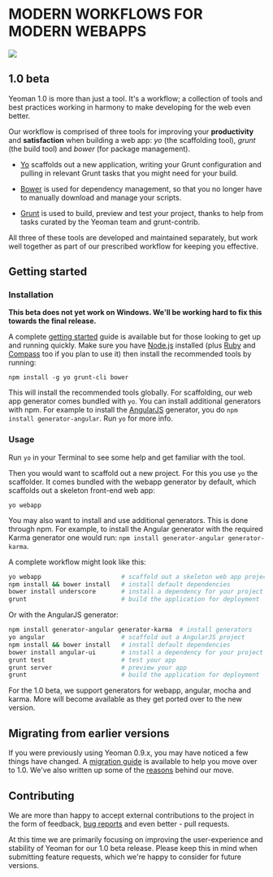 # MODERN WORKFLOWS FOR MODERN WEBAPPS

<p class="toolset">
<img src="https://raw.github.com/yeoman/yeoman.io/gh-pages/media/toolset.png"/>
</p>

## 1.0 beta 

Yeoman 1.0 is more than just a tool. It's a workflow; a collection of tools and best practices working in harmony to make developing for the web even better. 

Our workflow is comprised of three tools for improving your **productivity** and **satisfaction** when building a web app: *yo* (the scaffolding tool), *grunt* (the build tool) and *bower* (for package management).

* [Yo](https://github.com/yeoman/yo) scaffolds out a new application, writing your Grunt configuration and pulling in relevant Grunt tasks that you might need for your build. 
 
* [Bower](http://twitter.github.com/bower) is used for dependency management, so that you no longer have to manually download and manage your scripts.
 
* [Grunt](http://gruntjs.com) is used to build, preview and test your project, thanks to help from tasks curated by the Yeoman team and grunt-contrib. 

All three of these tools are developed and maintained separately, but work well together as part of our prescribed workflow for keeping you effective.

## Getting started

### Installation

**This beta does not yet work on Windows. We'll be working hard to fix this towards the final release.**

A complete [getting started](https://github.com/yeoman/yeoman/wiki/Getting-started-with-1.0) guide is available but for those looking to get up and running quickly. Make sure you have [Node.js](http://nodejs.org) installed (plus [Ruby](http://ruby-lang.org) and [Compass](http://compass-style.org/install) too if you plan to use it) then install the recommended tools by running:

```
npm install -g yo grunt-cli bower 
```

This will install the recommended tools globally. For scaffolding, our web app generator comes bundled with `yo`. You can install additional generators with npm. For example to install the [AngularJS](http://angularjs.org) generator, you do `npm install generator-angular`. Run `yo` for more info.

### Usage

Run `yo` in your Terminal to see some help and get familiar with the tool.

Then you would want to scaffold out a new project. For this you use `yo` the scaffolder. It comes bundled with the webapp generator by default, which scaffolds out a skeleton front-end web app:

```
yo webapp
```

You may also want to install and use additional generators. This is done through npm. For example, to install the Angular generator with the required Karma generator one would run: `npm install generator-angular generator-karma`.

A complete workflow might look like this:

```sh
yo webapp                      # scaffold out a skeleton web app project
npm install && bower install   # install default dependencies
bower install underscore       # install a dependency for your project from Bower
grunt                          # build the application for deployment
```

Or with the AngularJS generator:

```sh
npm install generator-angular generator-karma  # install generators
yo angular                     # scaffold out a AngularJS project
npm install && bower install   # install default dependencies
bower install angular-ui       # install a dependency for your project from Bower
grunt test                     # test your app
grunt server                   # preview your app
grunt                          # build the application for deployment
```

For the 1.0 beta, we support generators for webapp, angular, mocha and karma. More will become available as they get ported over to the new version.

## Migrating from earlier versions

If you were previously using Yeoman 0.9.x, you may have noticed a few things have changed. A [migration guide](https://github.com/yeoman/yeoman/wiki/Migrate-from-0.9.6-to-1.0) is available to help you move over to 1.0. We've also written up some of the [reasons](https://github.com/yeoman/yeoman/wiki/The-Road-to-1.0) behind our move. 

## Contributing

We are more than happy to accept external contributions to the project in the form of feedback, [bug reports](https://github.com/yeoman/yeoman) and even better - pull requests. 

At this time we are primarily focusing on improving the user-experience and stability of Yeoman for our 1.0 beta release. Please keep this in mind when submitting feature requests, which we're happy to consider for future versions.